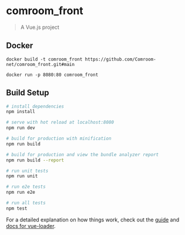 # comroom_front

> A Vue.js project

## Docker

`docker build -t comroom_front https://github.com/Comroom-net/comroom_front.git#main`

`docker run -p 8080:80 comroom_front`

## Build Setup

``` bash
# install dependencies
npm install

# serve with hot reload at localhost:8080
npm run dev

# build for production with minification
npm run build

# build for production and view the bundle analyzer report
npm run build --report

# run unit tests
npm run unit

# run e2e tests
npm run e2e

# run all tests
npm test
```

For a detailed explanation on how things work, check out the [guide](http://vuejs-templates.github.io/webpack/) and [docs for vue-loader](http://vuejs.github.io/vue-loader).
